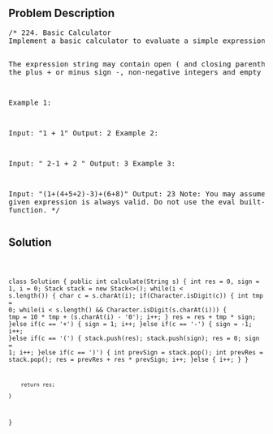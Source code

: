 <!--
<style>
  body { font-family: Arial, sans-serif; }
  .container { max-width: 100%; margin: auto; padding: 20px; }
  .comment-block { background-color: #f9f9f9; padding: 10px; border-left: 5px solid #ccc; max-width: 50%; margin: auto;}
  .code-block { background-color: #f4f4f4; padding: 10px; border: 1px solid #ddd; }
</style>
-->

<div class='container'>
<h2>Problem Description</h2>
<div class='comment-block'>
<pre>
/* 224. Basic Calculator
Implement a basic calculator to evaluate a simple expression string.

The expression string may contain open ( and closing parentheses ), 
the plus + or minus sign -, non-negative integers and empty spaces .

Example 1:

Input: "1 + 1"
Output: 2
Example 2:

Input: " 2-1 + 2 "
Output: 3
Example 3:

Input: "(1+(4+5+2)-3)+(6+8)"
Output: 23
Note:
You may assume that the given expression is always valid.
Do not use the eval built-in library function.
*/
</pre>
</div>

<h2>Solution</h2>
<div class='code-block'>
<pre><code class='language-java'>

class Solution {
    public int calculate(String s) {
        int res = 0, sign = 1, i = 0;
        Stack<Integer> stack = new Stack<>();
        while(i < s.length()) {
            char c = s.charAt(i);
            if(Character.isDigit(c)) {
                int tmp = 0;
                while(i < s.length() && Character.isDigit(s.charAt(i))) {
                    tmp = 10 * tmp + (s.charAt(i) - '0');
                    i++;
                }
                res = res + tmp * sign;
            }else if(c == '+') {
                sign = 1;
                i++;
            }else if(c == '-') {
                sign = -1;
                i++;
            }else if(c == '(') {
                stack.push(res);
                stack.push(sign);
                res = 0;
                sign = 1;
                i++;
            }else if(c == ')') {
                int prevSign = stack.pop();
                int prevRes = stack.pop();
                res = prevRes + res * prevSign;
                i++;
            }else {
                i++;
            }
        }
        
        return res;
        
    }
}</code></pre>
</div>
</div>

